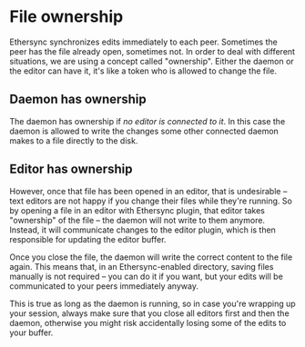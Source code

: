 # File ownership

Ethersync synchronizes edits immediately to each peer. Sometimes the peer has the file already open, sometimes not. In order to deal with different situations, we are using a concept called "ownership". Either the daemon or the editor can have it, it's like a token who is allowed to change the file.

## Daemon has ownership

The daemon has ownership if *no editor is connected to it*. In this case the daemon is allowed to write the changes some other connected daemon makes to a file directly to the disk.

## Editor has ownership

However, once that file has been opened in an editor, that is undesirable – text editors are not happy if you change their files while they're running. So by opening a file in an editor with Ethersync plugin, that editor takes "ownership" of the file – the daemon will not write to them anymore. Instead, it will communicate changes to the editor plugin, which is then responsible for updating the editor buffer.

Once you close the file, the daemon will write the correct content to the file again. This means that, in an Ethersync-enabled directory, saving files manually is not required – you can do it if you want, but your edits will be communicated to your peers immediately anyway.

This is true as long as the daemon is running, so in case you're wrapping up your session, always make sure that you close all editors first and then the daemon, otherwise you might risk accidentally losing some of the edits to your buffer.

